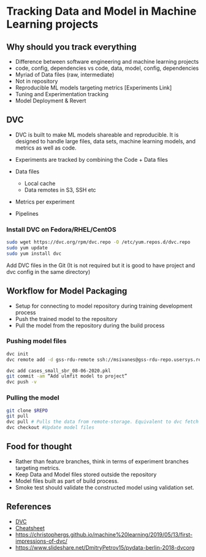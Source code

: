 # Tracking Data and Model in Machine Learning projects

## Why should you track everything

- Difference between software engineering and machine learning projects
- code, config, dependencies vs code, data, model, config, dependencies
- Myriad of Data files (raw, intermediate)
- Not in repository
- Reproducible ML models targeting metrics [Experiments Link]
- Tuning and Experimentation tracking
- Model Deployment & Revert

## DVC

- DVC is built to make ML models shareable and reproducible. It is designed to handle large files, data sets, machine learning models, and metrics as well as code.

- Experiments are tracked by combining the Code + Data files
- Data files
  - Local cache
  - Data remotes in S3, SSH etc
- Metrics per experiment
- Pipelines

### Install DVC on Fedora/RHEL/CentOS

``` bash
sudo wget https://dvc.org/rpm/dvc.repo -O /etc/yum.repos.d/dvc.repo
sudo yum update
sudo yum install dvc
```

Add DVC files in the Git (It is not required but it is good to have project and dvc config in the same directory)

## Workflow for Model Packaging

- Setup for connecting to model repository during training development process
- Push the trained model to the repository
- Pull the model from the repository during the build process

### Pushing model files

``` bash
dvc init
dvc remote add -d gss-rdu-remote ssh://msivanes@gss-rdu-repo.usersys.redhat.com:/var/www/html/repo/config/ulmfit

dvc add cases_small_sbr_08-06-2020.pkl
git commit -am “Add ulmfit model to project”
dvc push -v
```

### Pulling the model

```bash
git clone $REPO
git pull
dvc pull # Pulls the data from remote-storage. Equivalent to dvc fetch followed by dvc checkout
dvc checkout #Update model files
```

## Food for thought

- Rather than feature branches, think in terms of experiment branches targeting metrics.
- Keep Data and Model files stored outside the repository
- Model files built as part of build process.
- Smoke test should validate the constructed model using validation set.

## References

- [DVC](https://dvc.org/doc)
- [Cheatsheet](https://www.globalsqa.com/dvc-cheat-sheet/)
- https://christophergs.github.io/machine%20learning/2019/05/13/first-impressions-of-dvc/
- https://www.slideshare.net/DmitryPetrov15/pydata-berlin-2018-dvcorg
